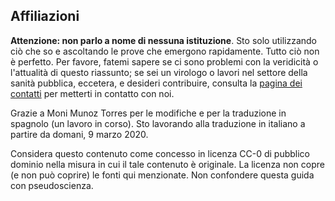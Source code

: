## Affiliazioni
**Attenzione: non parlo a nome di nessuna istituzione**.
Sto solo utilizzando ciò che so e ascoltando le prove che emergono rapidamente. Tutto ciò non è perfetto. Per favore, fatemi sapere se ci sono problemi con
la veridicità o l'attualità di questo riassunto; se sei un virologo o lavori nel settore della sanità pubblica, eccetera, e desideri contribuire, consulta la [pagina dei contatti](/contact/) per metterti in contatto con noi.

Grazie a Moni Munoz Torres per le modifiche e per la traduzione in spagnolo (un lavoro in corso). Sto lavorando alla traduzione in italiano a partire da domani, 9 marzo 2020.

Considera questo contenuto come concesso in licenza CC-0 di pubblico dominio nella misura in cui il tale contenuto è originale. La licenza non copre (e non può coprire) le fonti qui menzionate. Non confondere questa guida con pseudoscienza.
